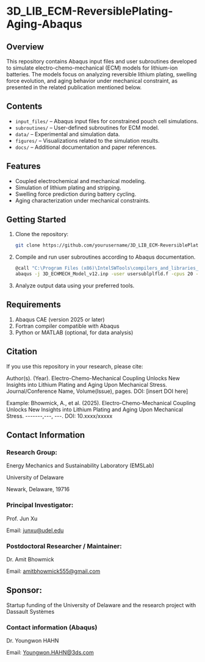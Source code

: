 # 3D_LIB_ECM-ReversiblePlating-Aging-Abaqus
## Overview
This repository contains Abaqus input files and user subroutines developed to simulate electro-chemo-mechanical (ECM) models for lithium-ion batteries. The models focus on analyzing reversible lithium plating, swelling force evolution, and aging behavior under mechanical constraint, as presented in the related publication mentioned below.

## Contents
- `input_files/` – Abaqus input files for constrained pouch cell simulations.
- `subroutines/` – User-defined subroutines for ECM model.
- `data/` – Experimental and simulation data.
- `figures/` – Visualizations related to the simulation results.
- `docs/` – Additional documentation and paper references.

## Features
- Coupled electrochemical and mechanical modeling.
- Simulation of lithium plating and stripping.
- Swelling force prediction during battery cycling.
- Aging characterization under mechanical constraints.

## Getting Started
1. Clone the repository:
   ```bash
   git clone https://github.com/yourusername/3D_LIB_ECM-ReversiblePlating-Aging-Abaqus.git
2. Compile and run user subroutines according to Abaqus documentation.
   ```bash
   @call "C:\Program Files (x86)\IntelSWTools\compilers_and_libraries_2019.5.281\windows\bin\compilervars" intel64
   abaqus -j 3D_ECHMECH_Model_v12.inp -user usersublplfld.f -cpus 20 -int
4. Analyze output data using your preferred tools.

## Requirements

1. Abaqus CAE (version 2025 or later)
2. Fortran compiler compatible with Abaqus
3. Python or MATLAB (optional, for data analysis)

## Citation
If you use this repository in your research, please cite:

Author(s). (Year). Electro-Chemo-Mechanical Coupling Unlocks New Insights into Lithium Plating and Aging Upon Mechanical Stress. Journal/Conference Name, Volume(Issue), pages. DOI: [insert DOI here]

Example:
Bhowmick, A., et al. (2025). Electro-Chemo-Mechanical Coupling Unlocks New Insights into Lithium Plating and Aging Upon Mechanical Stress. -------,---, ---. DOI: 10.xxxx/xxxxx

## Contact Information
### Research Group: 
Energy Mechanics and Sustainability Laboratory (EMSLab)

University of Delaware

Newark, Delaware, 19716
### Principal Investigator:
Prof. Jun Xu

Email: junxu@udel.edu
### Postdoctoral Researcher / Maintainer:
Dr. Amit Bhowmick

Email: amitbhowmick555@gmail.com

## Sponsor:
Startup funding of the University of Delaware and the research project with Dassault Systèmes
### Contact information (Abaqus)

Dr. Youngwon HAHN

Email: Youngwon.HAHN@3ds.com

